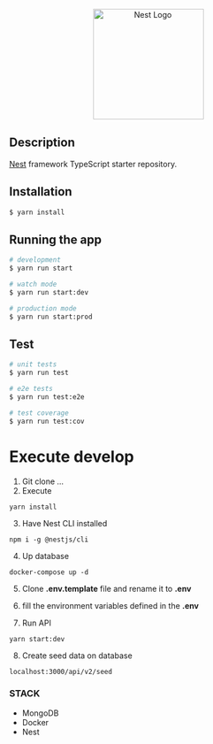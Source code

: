 <p align="center">
  <a href="http://nestjs.com/" target="blank"><img src="https://nestjs.com/img/logo-small.svg" width="200" alt="Nest Logo" /></a>
</p>

## Description

[Nest](https://github.com/nestjs/nest) framework TypeScript starter repository.

## Installation

```bash
$ yarn install
```

## Running the app

```bash
# development
$ yarn run start

# watch mode
$ yarn run start:dev

# production mode
$ yarn run start:prod
```

## Test

```bash
# unit tests
$ yarn run test

# e2e tests
$ yarn run test:e2e

# test coverage
$ yarn run test:cov
```

# Execute develop

1. Git clone ...
2. Execute

```
yarn install
```

3. Have Nest CLI installed

```
npm i -g @nestjs/cli
```

4. Up database

```
docker-compose up -d
```

5. Clone **.env.template** file and rename it to **.env**

6. fill the environment variables defined in the **.env**

7. Run API

```
yarn start:dev
```

8. Create seed data on database

```
localhost:3000/api/v2/seed
```

### STACK

- MongoDB
- Docker
- Nest
